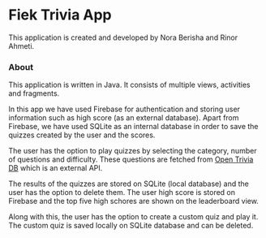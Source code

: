 # Fiek Trivia App

This application is created and developed by Nora Berisha and Rinor Ahmeti.

### About 

This application is written in Java. It consists of multiple views, activities and fragments.

In this app we have used Firebase for authentication and storing user information such as high score (as an external database). 
Apart from Firebase, we have used SQLite as an internal database in order to save the quizzes created by the user and the scores.

The user has the option to play quizzes by selecting the category, number of questions and difficulty.
These questions are fetched from [Open Trivia DB](https://opentdb.com/) which is an external API.

The results of the quizzes are stored on SQLite (local database) and the user has the option to delete them.
The user high score is stored on Firebase and the top five high schores are shown on the leaderboard view.

Along with this, the user has the option to create a custom quiz and play it. The custom quiz is saved locally on SQLite database and can be deleted.



